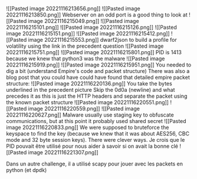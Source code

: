 ![[Pasted image 20221116213656.png]]
![[Pasted image 20221116213850.png]]
Webserver on an odd port is a good thing to look at
![[Pasted image 20221116215049.png]]
![[Pasted image 20221116215101.png]]
![[Pasted image 20221116215126.png]]
![[Pasted image 20221116215151.png]]
![[Pasted image 20221116215412.png]]
![[Pasted image 20221116215553.png]]
dwarf2json to build a profile for volatility using the link in the precedent question
![[Pasted image 20221116215751.png]]
![[Pasted image 20221116215801.png]]
PID is 1413 because we knew that python3 was the malware 
![[Pasted image 20221116215919.png]]
![[Pasted image 20221116215951.png]]
You needed to dig a bit (understand Empire's code and packet structure)
There was also a blog post that you could have could have found that detailed empire packet structure:
![[Pasted image 20221116220136.png]]
You take the bytes underlined in the precedent picture
Skip the 0d0a (newline) and what precedes it as this is just the HTTP headers and separate the packet using the known packet structure
![[Pasted image 20221116220551.png]]
![[Pasted image 20221116220559.png]]
![[Pasted image 20221116220627.png]]
Malware usually use staging key to obfuscate communications, but at this point it probably used shared secret
![[Pasted image 20221116220833.png]]
We were supposed to bruteforce the keyspace to find the key (because we knew that it was about AES256, CBC mode and 32 byte session keys). There were clever ways. 
Je crois que le PID pouvait être utilisé pour nous aider à savoir si on avait la bonne clé
![[Pasted image 20221116221307.png]]

Dans un autre challenge, il a utilisé scapy pour jouer avec les packets en python (et dpdk)